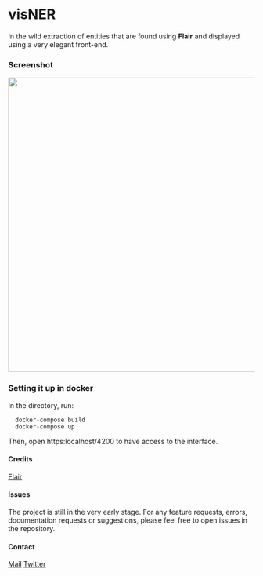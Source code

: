 # visNER

In the wild extraction of entities that are found using **Flair** and displayed using a very elegant front-end. 

### Screenshot

<img src="https://user-images.githubusercontent.com/21227893/62409449-fcd55d80-b5f4-11e9-81bf-bc5cc4450b40.png" width="600">

### Setting it up in docker
In the directory, run:
```
  docker-compose build
  docker-compose up
```
Then, open https:localhost/4200 to have access to the interface.

#### Credits
[Flair](https://github.com/zalandoresearch/flair)

#### Issues
The project is still in the very early stage. For any feature requests, errors, documentation requests or suggestions, please feel free 
to open issues in the repository.

#### Contact
[Mail](mailto:mayankl@iitk.ac.in) [Twitter](https://twitter.com/mayank_lunayach)


